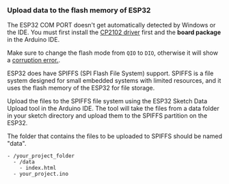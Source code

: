 ### Upload data to the flash memory of ESP32

The ESP32 COM PORT doesn't get automatically detected by Windows or the IDE. You must first install the [CP2102 driver](https://www.youtube.com/watch?v=h-jqF8Y5iV4) first and the **board package** in the Arduino IDE.

Make sure to change the flash mode from `QIO` to `DIO`, otherwise it will show a [corruption error.](https://github.com/HomeSpan/HomeSpan/discussions/490).

ESP32 does have SPIFFS (SPI Flash File System) support. SPIFFS is a file system designed for small embedded systems with limited resources, and it uses the flash memory of the ESP32 for file storage.

Upload the files to the SPIFFS file system using the ESP32 Sketch Data Upload tool in the Arduino IDE. The tool will take the files from a data folder in your sketch directory and upload them to the SPIFFS partition on the ESP32.

The folder that contains the files to be uploaded to SPIFFS should be named "data".

```
- /your_project_folder
  - /data
    - index.html
  - your_project.ino
```
